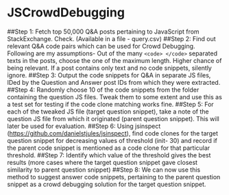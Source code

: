 # JSCrowdDebugging
##Step 1:
Fetch top 50,000 Q&A posts pertaining to JavaScript from StackExchange. Check. (Available in a file - query.csv)
##Step 2:
Find out relevant Q&A code pairs which can be used for Crowd Debugging. Following are my assumptions-
Out of the many ```<code> </code>``` separated texts in the posts, choose the one of the maximum length. Higher chance of being relevant. If a post contains only text and no code snippets, silently ignore.
##Step 3:
Output the code snippets for Q&A in separate JS files, IDed by the Question and Answer post IDs from which they were extracted.
##Step 4: 
Randomly choose 10 of the code snippets from the folder containing the question JS files. Tweak them to some extent and use this as a test set for testing if the code clone matching works fine.
##Step 5: 
For each of the tweaked JS file (target question snippet), take a note of the question JS file from which it originated (parent question snippet). This will later be used for evaluation.
##Step 6:
Using jsinspect (https://github.com/danielstjules/jsinspect), find code clones for the target question snippet for decreasing values of threshold (init- 30) and record if the parent code snippet is mentioned as a code clone for that particular threshold.
##Step 7:
Identify which value of the threshold gives the best results (more cases where the target question snippet gave closest similarity to parent question snippet)
##Step 8:
We can now use this method to suggest answer code snippets, pertaining to the parent question snippet as a crowd debugging solution for the target question snippet.
